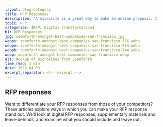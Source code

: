 ```yaml
---
layout: blog-category
title: RFP Responses
description: "A microsite is a great way to make an online proposal. It’s quick and easy, and you can include all the information your client needs in one place."
topic: RFP
categories: [RFP, Digital Transformation]
h1: RFP Responses
jpg: zoomforth-amongst-best-companies-san-francisco.jpg
webps: zoomforth-amongst-best-companies-san-francisco-376.webp
webpm: zoomforth-amongst-best-companies-san-francisco-564.webp
webpb: zoomforth-amongst-best-companies-san-francisco-744.webp
webp: zoomforth-amongst-best-companies-san-francisco.webp
alt: Mockup of microsites from Zoomforth
time_read: 1 min
date: 2022-04-09
excerpt_separator: <!-- excerpt -->
---
```

## RFP responses

Want to differentiate your RFP responses from those of your competitors? These articles explore ways in which you can make your RFP response stand out. We'll look at digital RFP responses, supplementary materials and leave-behinds, and examine what you should include and leave out.
